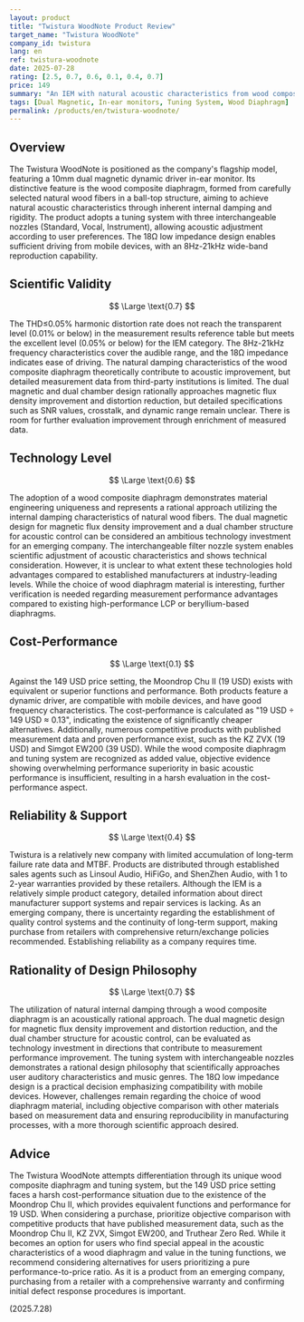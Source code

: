 ```yaml
---
layout: product
title: "Twistura WoodNote Product Review"
target_name: "Twistura WoodNote"
company_id: twistura
lang: en
ref: twistura-woodnote
date: 2025-07-28
rating: [2.5, 0.7, 0.6, 0.1, 0.4, 0.7]
price: 149
summary: "An IEM with natural acoustic characteristics from wood composite diaphragm that faces harsh competitive pressure in cost-performance"
tags: [Dual Magnetic, In-ear monitors, Tuning System, Wood Diaphragm]
permalink: /products/en/twistura-woodnote/
---
```

## Overview

The Twistura WoodNote is positioned as the company's flagship model, featuring a 10mm dual magnetic dynamic driver in-ear monitor. Its distinctive feature is the wood composite diaphragm, formed from carefully selected natural wood fibers in a ball-top structure, aiming to achieve natural acoustic characteristics through inherent internal damping and rigidity. The product adopts a tuning system with three interchangeable nozzles (Standard, Vocal, Instrument), allowing acoustic adjustment according to user preferences. The 18Ω low impedance design enables sufficient driving from mobile devices, with an 8Hz-21kHz wide-band reproduction capability.

## Scientific Validity

$$ \Large \text{0.7} $$

The THD≤0.05% harmonic distortion rate does not reach the transparent level (0.01% or below) in the measurement results reference table but meets the excellent level (0.05% or below) for the IEM category. The 8Hz-21kHz frequency characteristics cover the audible range, and the 18Ω impedance indicates ease of driving. The natural damping characteristics of the wood composite diaphragm theoretically contribute to acoustic improvement, but detailed measurement data from third-party institutions is limited. The dual magnetic and dual chamber design rationally approaches magnetic flux density improvement and distortion reduction, but detailed specifications such as SNR values, crosstalk, and dynamic range remain unclear. There is room for further evaluation improvement through enrichment of measured data.

## Technology Level

$$ \Large \text{0.6} $$

The adoption of a wood composite diaphragm demonstrates material engineering uniqueness and represents a rational approach utilizing the internal damping characteristics of natural wood fibers. The dual magnetic design for magnetic flux density improvement and a dual chamber structure for acoustic control can be considered an ambitious technology investment for an emerging company. The interchangeable filter nozzle system enables scientific adjustment of acoustic characteristics and shows technical consideration. However, it is unclear to what extent these technologies hold advantages compared to established manufacturers at industry-leading levels. While the choice of wood diaphragm material is interesting, further verification is needed regarding measurement performance advantages compared to existing high-performance LCP or beryllium-based diaphragms.

## Cost-Performance

$$ \Large \text{0.1} $$

Against the 149 USD price setting, the Moondrop Chu II (19 USD) exists with equivalent or superior functions and performance. Both products feature a dynamic driver, are compatible with mobile devices, and have good frequency characteristics. The cost-performance is calculated as "19 USD ÷ 149 USD ≈ 0.13", indicating the existence of significantly cheaper alternatives. Additionally, numerous competitive products with published measurement data and proven performance exist, such as the KZ ZVX (19 USD) and Simgot EW200 (39 USD). While the wood composite diaphragm and tuning system are recognized as added value, objective evidence showing overwhelming performance superiority in basic acoustic performance is insufficient, resulting in a harsh evaluation in the cost-performance aspect.

## Reliability & Support

$$ \Large \text{0.4} $$

Twistura is a relatively new company with limited accumulation of long-term failure rate data and MTBF. Products are distributed through established sales agents such as Linsoul Audio, HiFiGo, and ShenZhen Audio, with 1 to 2-year warranties provided by these retailers. Although the IEM is a relatively simple product category, detailed information about direct manufacturer support systems and repair services is lacking. As an emerging company, there is uncertainty regarding the establishment of quality control systems and the continuity of long-term support, making purchase from retailers with comprehensive return/exchange policies recommended. Establishing reliability as a company requires time.

## Rationality of Design Philosophy

$$ \Large \text{0.7} $$

The utilization of natural internal damping through a wood composite diaphragm is an acoustically rational approach. The dual magnetic design for magnetic flux density improvement and distortion reduction, and the dual chamber structure for acoustic control, can be evaluated as technology investment in directions that contribute to measurement performance improvement. The tuning system with interchangeable nozzles demonstrates a rational design philosophy that scientifically approaches user auditory characteristics and music genres. The 18Ω low impedance design is a practical decision emphasizing compatibility with mobile devices. However, challenges remain regarding the choice of wood diaphragm material, including objective comparison with other materials based on measurement data and ensuring reproducibility in manufacturing processes, with a more thorough scientific approach desired.

## Advice

The Twistura WoodNote attempts differentiation through its unique wood composite diaphragm and tuning system, but the 149 USD price setting faces a harsh cost-performance situation due to the existence of the Moondrop Chu II, which provides equivalent functions and performance for 19 USD. When considering a purchase, prioritize objective comparison with competitive products that have published measurement data, such as the Moondrop Chu II, KZ ZVX, Simgot EW200, and Truthear Zero Red. While it becomes an option for users who find special appeal in the acoustic characteristics of a wood diaphragm and value in the tuning functions, we recommend considering alternatives for users prioritizing a pure performance-to-price ratio. As it is a product from an emerging company, purchasing from a retailer with a comprehensive warranty and confirming initial defect response procedures is important.

(2025.7.28)
